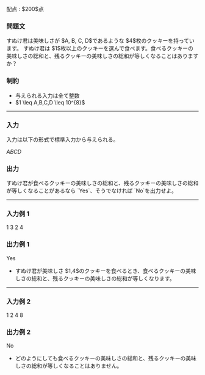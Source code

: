 
<div>

<span>

<span>

<p>
配点 : $200$点
</p>

<div>

<section>

### **問題文**

<p>
すぬけ君は美味しさが $A, B, C, D$であるような $4$枚のクッキーを持っています。
すぬけ君は $1$枚以上のクッキーを選んで食べます。食べるクッキーの美味しさの総和と、残るクッキーの美味しさの総和が等しくなることはありますか？
</p>

</section>

</div>

<div>

<section>

### **制約**

<ul>

<li>
与えられる入力は全て整数
</li>

<li>
$1 \leq A,B,C,D \leq 10^{8}$
</li>

</ul>

</section>

</div>

---

<div>

<div>

<section>

### **入力**

<p>
入力は以下の形式で標準入力から与えられる。
</p>

<div>

$A$$B$$C$$D$
</div>

</section>

</div>

<div>

<section>

### **出力**

<p>
すぬけ君が食べるクッキーの美味しさの総和と、残るクッキーの美味しさの総和が等しくなることがあるなら `Yes`、そうでなければ `No`を出力せよ。
</p>

</section>

</div>

</div>

---

<div>

<section>

### **入力例 1**

<div>

1 3 2 4

</div>

</section>

</div>

<div>

<section>

### **出力例 1**

<div>

Yes

</div>

<ul>

<li>
すぬけ君が美味しさ $1,4$のクッキーを食べるとき、食べるクッキーの美味しさの総和と、残るクッキーの美味しさの総和が等しくなります。
</li>

</ul>

</section>

</div>

---

<div>

<section>

### **入力例 2**

<div>

1 2 4 8

</div>

</section>

</div>

<div>

<section>

### **出力例 2**

<div>

No

</div>

<ul>

<li>
どのようにしても食べるクッキーの美味しさの総和と、残るクッキーの美味しさの総和が等しくなることはありません。
</li>

</ul>

</section>

</div>

</span>

</span>

</div>
